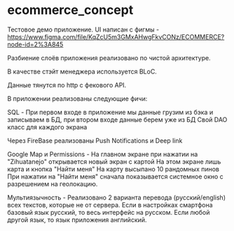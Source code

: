 # ecommerce_concept

Тестовое демо приложение.
UI написан с фигмы - https://www.figma.com/file/KqZcU5m3GMxAHwgFkvCONz/ECOMMERCE?node-id=2%3A845 

Разбиение слоёв приложения реализовано по чистой архитектуре.

В качестве стэйт менеджера используется BLoC.

Данные тянутся по http с фекового API.

В приложении реализованы следующие фичи:

SQL - При первом входе в приложение мы данные грузим из бэка и записываем в БД, при втором входе данные берем уже из БД
Cвой DAO класс для каждого экрана

Через FireBase реализованы Push Notifications и Deep link

Google Map и Permissions - 
На главном экране при нажатии на "Zihuatanejo" открывается новый экран с картой
На этом экране лишь карта и кнопка "Найти меня"
На карту высыпано 10 рандомных пинов
При нажатии на "Найти меня" сначала показывается системное окно с разрешением на геолокацию.

Мультиязычность - 
Реализовано 2 варианта перевода (русский/english) всех текстов, которые не от сервера.
Если в настройках смартфона базовый язык русский, то весь интерфейс на русском.
Если любой другой язык, то язык приложения английский.
